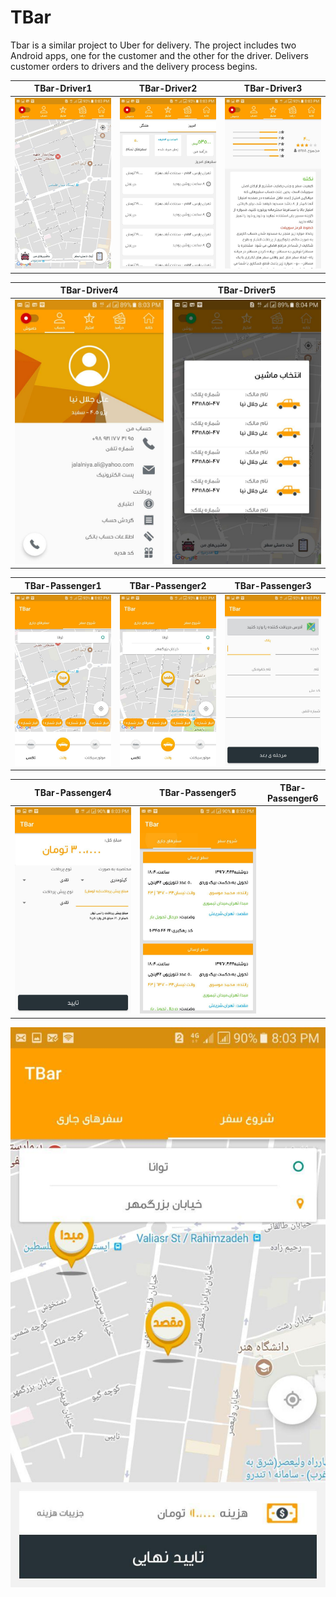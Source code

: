 # TBar
Tbar is a similar project to Uber for delivery. The project includes two Android apps, one for the customer and the other for the driver. Delivers customer orders to drivers and the delivery process begins.


TBar-Driver1             | TBar-Driver2      | TBar-Driver3
:-------------------------:|:-------------------------:|:-------------------------:
![](https://github.com/ajalalniya/Tbar/blob/master/photo_2020-01-27_14-59-47.jpg)  |  ![](https://github.com/ajalalniya/Tbar/blob/master/photo_2020-01-27_14-59-38.jpg)  | ![](https://github.com/ajalalniya/Tbar/blob/master/photo_2020-01-27_14-58-52.jpg)


TBar-Driver4             | TBar-Driver5
:-------------------------:|:-------------------------:
![](https://github.com/ajalalniya/Tbar/blob/master/photo_2020-01-27_14-59-19.jpg)  |  ![](https://github.com/ajalalniya/Tbar/blob/master/photo_2020-01-27_14-59-30.jpg)


TBar-Passenger1             | TBar-Passenger2      | TBar-Passenger3
:-------------------------:|:-------------------------:|:-------------------------:
![](https://github.com/ajalalniya/Tbar/blob/master/photo_2020-01-27_15-05-11.jpg)  |  ![](https://github.com/ajalalniya/Tbar/blob/master/photo_2020-01-27_15-04-42.jpg)  | ![](https://github.com/ajalalniya/Tbar/blob/master/photo_2020-01-27_15-04-53.jpg)


TBar-Passenger4             | TBar-Passenger5       | TBar-Passenger6
:-------------------------:|:-------------------------:|:-------------------------:
![](https://github.com/ajalalniya/Tbar/blob/master/photo_2020-01-27_15-04-57.jpg)  |  ![](https://github.com/ajalalniya/Tbar/blob/master/photo_2020-01-27_15-05-01.jpg)  |
![](https://github.com/ajalalniya/Tbar/blob/master/photo_2020-01-27_15-04-31.jpg) 
